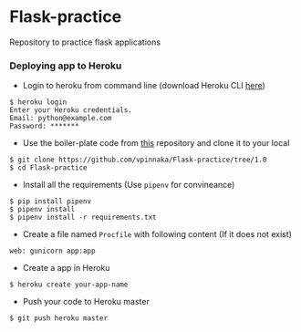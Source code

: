 # Flask-practice
Repository to practice flask applications

### Deploying app to Heroku
* Login to heroku from command line (download Heroku CLI [here](https://devcenter.heroku.com/articles/getting-started-with-python#set-up))
```
$ heroku login
Enter your Heroku credentials.
Email: python@example.com
Password: *******
```
* Use the boiler-plate code from [this](.) repository and clone it to your local
```
$ git clone https://github.com/vpinnaka/Flask-practice/tree/1.0
$ cd Flask-practice
```
* Install all the requirements (Use `pipenv` for convineance)
```
$ pip install pipenv
$ pipenv install
$ pipenv install -r requirements.txt
```
* Create a file named `Procfile` with following content (If it does not exist)
```
web: gunicorn app:app
```
* Create  a app in Heroku
```
$ heroku create your-app-name
```
* Push your code to Heroku master
```
$ git push heroku master
```